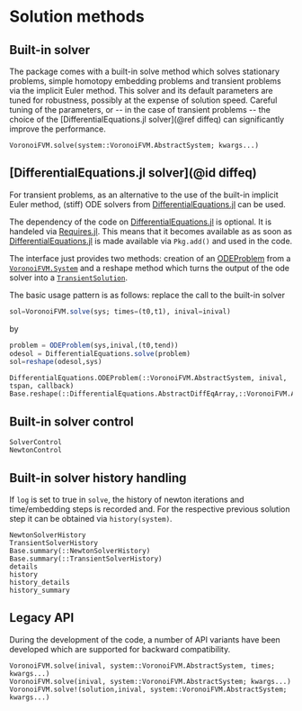 # Solution methods

## Built-in solver
The package comes with a built-in solve method which solves 
stationary problems, simple homotopy embedding problems and transient problems 
via the implicit Euler method.  This solver and its default parameters are tuned for robustness,
possibly at the expense of solution speed. Careful tuning of the parameters, or -- in the case of transient problems --
the choice of the [DifferentialEquations.jl solver](@ref diffeq) can significantly improve the performance.

```@docs
VoronoiFVM.solve(system::VoronoiFVM.AbstractSystem; kwargs...)
``` 

## [DifferentialEquations.jl solver](@id diffeq)
For transient problems, as an alternative to the use of the built-in implicit Euler method, (stiff) ODE solvers from 
[DifferentialEquations.jl](https://github.com/SciML/DifferentialEquations.jl)  can be used.

The dependency of the code on  [DifferentialEquations.jl](https://github.com/SciML/DifferentialEquations.jl) is optional.
It is handeled via [Requires.jl](https://github.com/JuliaPackaging/Requires.jl). This means that it becomes available as
as soon as [DifferentialEquations.jl](https://github.com/SciML/DifferentialEquations.jl) is made available via `Pkg.add()`
and used in the code.

The interface just provides two methods: creation of an [ODEProblem](https://diffeq.sciml.ai/stable/basics/overview/#Defining-Problems) from a [`VoronoiFVM.System`](@ref) and a reshape method
which turns the output of the ode solver into a [`TransientSolution`](@ref).

The basic usage pattern is as follows: replace the call to the built-in solver
```julia
sol=VoronoiFVM.solve(sys; times=(t0,t1), inival=inival)
```
by
```julia
problem = ODEProblem(sys,inival,(t0,tend))
odesol = DifferentialEquations.solve(problem)
sol=reshape(odesol,sys)
```


```@docs
DifferentialEquations.ODEProblem(::VoronoiFVM.AbstractSystem, inival, tspan, callback)
Base.reshape(::DifferentialEquations.AbstractDiffEqArray,::VoronoiFVM.AbstractSystem)
```


## Built-in solver control
```@docs 
SolverControl
NewtonControl
```

## Built-in solver history handling
If `log` is set to true in `solve`, the history of newton iterations and  time/embedding
steps is recorded and. For the respective previous solution step it can be obtained via
`history(system)`.

```@docs
NewtonSolverHistory
TransientSolverHistory
Base.summary(::NewtonSolverHistory)
Base.summary(::TransientSolverHistory)
details
history
history_details
history_summary
```


## Legacy API
During the development of the code, a number of API variants have been developed which are supported for backward compatibility.

```@docs
VoronoiFVM.solve(inival, system::VoronoiFVM.AbstractSystem, times; kwargs...)
VoronoiFVM.solve(inival, system::VoronoiFVM.AbstractSystem; kwargs...)
VoronoiFVM.solve!(solution,inival, system::VoronoiFVM.AbstractSystem; kwargs...)
``` 
